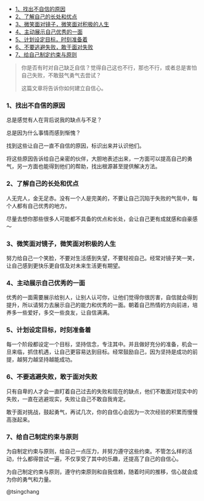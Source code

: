 
<!-- TOC -->

- [1、找出不自信的原因](#1找出不自信的原因)
- [2、了解自己的长处和优点](#2了解自己的长处和优点)
- [3、微笑面对镜子，微笑面对积极的人生](#3微笑面对镜子微笑面对积极的人生)
- [4、主动展示自己优秀的一面](#4主动展示自己优秀的一面)
- [5、计划设定目标，时刻准备着](#5计划设定目标时刻准备着)
- [6、不要逃避失败，敢于面对失败](#6不要逃避失败敢于面对失败)
- [7、给自己制定约束与原则](#7给自己制定约束与原则)

<!-- /TOC -->



> 你是否有时对自己缺乏自信？觉得自己这也不行，那也不行，或者总是害怕自己失败，不敢鼓气勇气去尝试？
>
> 这篇文章将告诉你如何建立自信心。

### 1、找出不自信的原因

总是感觉有人在背后说我的缺点与不足？

总是因为什么事情而感到惭愧？

找到这些让自己一直不自信的原因，标识出来并认识他们。

将这些原因告诉给自己亲密的伙伴，大胆地表述出来，一方面可以提高自己的勇气，另一方面也能得到他们的帮助，找出根源甚至提供解决方法。

### 2、了解自己的长处和优点
人无完人，金无足赤。没有一个人是完美的，不要让自己沉陷于失败的气氛中，每个人都有自己优秀的地方。

尽量去想你那些很多人可能都不具备的优点和长处，会让自己更有成就感和自豪感～

### 3、微笑面对镜子，微笑面对积极的人生
努力给自己一个笑脸，不要对生活感到失望，不要轻视自己。经常对镜子笑一笑，让自己感到更快乐更自信及对未来生活更有期望。

### 4、主动展示自己优秀的一面
优秀的一面需要展示给别人，让别人认可你，让他们觉得你很厉害，自信就会得到提升，所以请努力去展示自己的能力和优秀的一面。朝着自己热情的方向前进，培养多一些爱好，多交一些良友，让自信满满。

### 5、计划设定目标，时刻准备着
每一个阶段都设定一个目标，坚持信念，专注其中。并且做好充分的准备，机会一旦来临，抓住机遇，让自己更容易达到目标。经常鼓励自己，因为坚持是成功的前提，越努力越坚持越能成功。

### 6、不要逃避失败，敢于面对失败
只有自卑的人才会一直盯着自己过去的失败和现在的缺点，他们不敢面对现实中的失败，一直在逃避现实，失败让自己不敢自我肯定。

敢于面对挑战，鼓起勇气，再试几次，你的自信心会因为一次次经验的积累而慢慢高涨起来。

### 7、给自己制定约束与原则
为自制定约束与原则，给自己一点压力，并努力遵守这些约束。不管怎么样的活动，什么都得尝试一遍，不仅享受了其中的乐趣，还提高了自己的自信心。

为自己制定约束与原则，遵守约束原则和自我信赖，随着时间的推移，信心就会成为你的勇气和力量。

@tsingchang